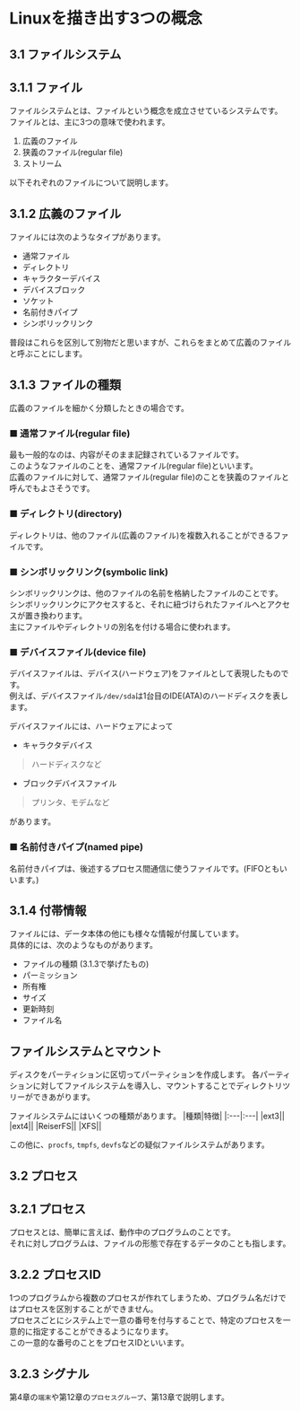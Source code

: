 # Linuxを描き出す3つの概念
## 3.1 ファイルシステム
## 3.1.1 ファイル
ファイルシステムとは、ファイルという概念を成立させているシステムです。  
ファイルとは、主に3つの意味で使われます。
1. 広義のファイル
2. 狭義のファイル(regular file)
3. ストリーム

以下それぞれのファイルについて説明します。
## 3.1.2 広義のファイル
ファイルには次のようなタイプがあります。
- 通常ファイル
- ディレクトリ
- キャラクターデバイス
- デバイスブロック
- ソケット
- 名前付きパイプ
- シンボリックリンク
 
普段はこれらを区別して別物だと思いますが、これらをまとめて広義のファイルと呼ぶことにします。
## 3.1.3 ファイルの種類
広義のファイルを細かく分類したときの場合です。
### ■ 通常ファイル(regular file)
最も一般的なのは、内容がそのまま記録されているファイルです。  
このようなファイルのことを、通常ファイル(regular file)といいます。  
広義のファイルに対して、通常ファイル(regular file)のことを狭義のファイルと呼んでもよさそうです。
### ■ ディレクトリ(directory)
ディレクトリは、他のファイル(広義のファイル)を複数入れることができるファイルです。
### ■ シンボリックリンク(symbolic link)
シンボリックリンクは、他のファイルの名前を格納したファイルのことです。  
シンボリックリンクにアクセスすると、それに紐づけられたファイルへとアクセスが置き換わります。  
主にファイルやディレクトリの別名を付ける場合に使われます。
### ■ デバイスファイル(device file)
デバイスファイルは、デバイス(ハードウェア)をファイルとして表現したものです。  
例えば、デバイスファイル`/dev/sda`は1台目のIDE(ATA)のハードディスクを表します。  
  
デバイスファイルには、ハードウェアによって
- キャラクタデバイス
> ハードディスクなど
- ブロックデバイスファイル
> プリンタ、モデムなど

があります。
### ■ 名前付きパイプ(named pipe)
名前付きパイプは、後述するプロセス間通信に使うファイルです。(FIFOともいいます。)

## 3.1.4 付帯情報
ファイルには、データ本体の他にも様々な情報が付属しています。  
具体的には、次のようなものがあります。
- ファイルの種類 (3.1.3で挙げたもの)
- パーミッション
- 所有権
- サイズ
- 更新時刻
- ファイル名

## ファイルシステムとマウント
ディスクをパーティションに区切ってパーティションを作成します。
各パーティションに対してファイルシステムを導入し、マウントすることでディレクトリツリーができあがります。  
  
ファイルシステムにはいくつの種類があります。
|種類|特徴|
|:---|:---|
|ext3||
|ext4||
|ReiserFS||
|XFS||

この他に、`procfs`, `tmpfs`, `devfs`などの疑似ファイルシステムがあります。
## 3.2 プロセス
## 3.2.1 プロセス
プロセスとは、簡単に言えば、動作中のプログラムのことです。  
それに対しプログラムは、ファイルの形態で存在するデータのことも指します。
## 3.2.2 プロセスID
1つのプログラムから複数のプロセスが作れてしまうため、プログラム名だけではプロセスを区別することができません。  
プロセスごとにシステム上で一意の番号を付与することで、特定のプロセスを一意的に指定することができるようになります。  
この一意的な番号のことをプロセスIDといいます。

## 3.2.3 シグナル
第4章の`端末`や第12章の`プロセスグループ`、第13章で説明します。
